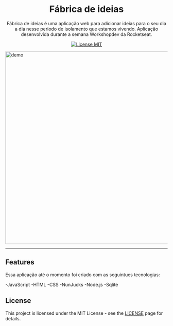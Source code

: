 <h1 align="center">
<br>
<br>
Fábrica de ideias
</h1>

<p align="center">Fábrica de ideias é uma aplicação web para adicionar ideias para o seu dia a dia nesse periodo de isolamento que estamos vivendo. Aplicação desenvolvida durante a semana Workshopdev da Rocketseat.</p>

<p align="center">
  <a href="https://opensource.org/licenses/MIT">
    <img src="https://img.shields.io/badge/License-MIT-blue.svg" alt="License MIT">
  </a>
</p>

[//]: # (Add your gifs/images here:)
<div>
  <img src="/preview/preview.gif" alt="demo" width="600" height="600">
</div>

<hr />

## Features
[//]: # 

Essa aplicação até o momento foi criado com as seguintues tecnologias:

-JavaScript
-HTML
-CSS
-NunJucks
-Node.js
-Sqlite


  

## License

This project is licensed under the MIT License - see the [LICENSE](https://opensource.org/licenses/MIT) page for details.
